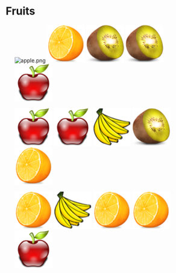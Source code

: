 
<!DOCTYPE html>
<html lang="en">
<head>
    <meta charset="UTF-8">
    <meta name="viewport" content="width=device-width, initial-scale=1.0">
    <title>Document</title>
    <p>
        <h1>Fruits</h1> 
    </p>
    <ol>
    <img src="file:///C:/Users/NTS/Downloads/03.%20HTML-CSS-Overview-Lab-Resources-20250217/P02_Fruits/orange.png"  alt =apple.png width =100>
    <img src="orange.png" alt =apple.png width =100>
    <img src="kiwi.png" alt =apple.png width =100>
    <img src="kiwi.png" alt =apple.png width =100>
    <img src="apple.png" alt =apple.png width =100>
</ol>
   <ol>
    <img src="apple.png" alt =apple.png width =100>
    <img src="apple.png" alt =apple.png width =100>
    <img src="banana.png" alt =apple.png width =100>
    <img src="kiwi.png" alt =apple.png width =100>
    <img src="orange.png" alt =apple.png width =100>
</ol>
<ol>
    <img src="orange.png" alt =apple.png width =100>
    <img src="banana.png" alt =apple.png width =100>
    <img src="orange.png" alt =apple.png width =100>
    <img src="orange.png" alt =apple.png width =100>
     <img src="apple.png" alt =apple.png width =100>
</ol>
<body>
    
</body>
</html>
